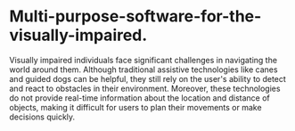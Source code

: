 # Multi-purpose-software-for-the-visually-impaired.
Visually impaired individuals face significant challenges in navigating the world around them. Although traditional assistive technologies like canes and guided dogs can be helpful, they still rely on the user's ability to detect and react to obstacles in their environment. Moreover, these technologies do not provide real-time information about the location and distance of objects, making it difficult for users to plan their movements or make decisions quickly.
